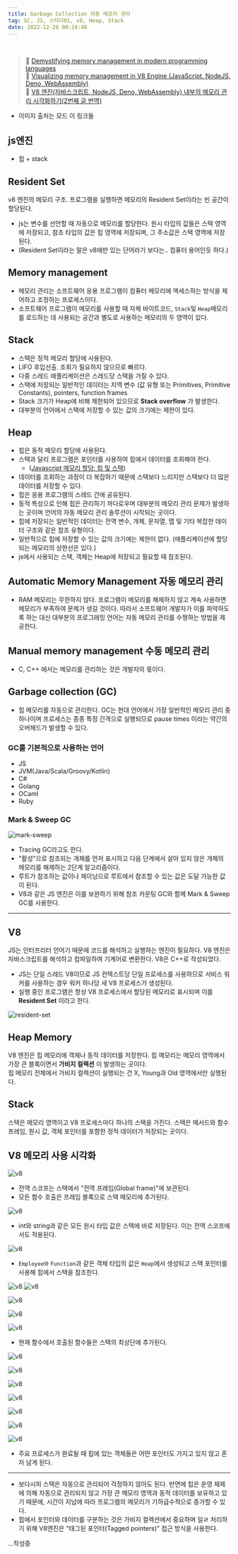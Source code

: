 ```yaml
---
title: Garbage Collection 자동 메모리 관리
tag: GC, JS, 스터디01, v8, Heap, Stack
date: 2022-12-28 00:24:48
---
```


<br />

> 🔹 [Demystifying memory management in modern programming languages](https://dev.to/deepu105/demystifying-memory-management-in-modern-programming-languages-ddd)  
> 🔹 [Visualizing memory management in V8 Engine (JavaScript, NodeJS, Deno, WebAssembly)](https://dev.to/deepu105/visualizing-memory-management-in-v8-engine-javascript-nodejs-deno-webassembly-105p)  
> 🔹 [V8 엔진(자바스크립트, NodeJS, Deno, WebAssembly) 내부의 메모리 관리 시각화하기(2번째 글 번역)](https://ui.toast.com/weekly-pick/ko_20200228)

- 이미지 출처는 모드 이 링크들

## js엔진

- 힙 + stack

## Resident Set

v8 엔진의 메모리 구조. 프로그램을 실행하면 메모리의 Resident Set이라는 빈 공간이 할당된다.

- js는 변수를 선언할 때 자동으로 메모리를 할당한다. 원시 타입의 값들은 스택 영역에 저장되고, 참조 타입의 값은 힙 영역에 저장되며, 그 주소값은 스택 영역에 저장된다.
- (Resident Set이라는 말은 v8에만 있는 단어라기 보다는.. 컴퓨터 용어인듯 하다.)

## Memory management

- 메모리 관리는 소프트웨어 응용 프로그램이 컴퓨터 메모리에 액세스하는 방식을 제어하고 조정하는 프로세스이다.
- 소프트웨어 프로그램이 메모리를 사용할 때 자체 바이트코드, `Stack`및 `Heap`메모리를 로드하는 데 사용되는 공간과 별도로 사용하는 메모리의 두 영역이 있다.

## Stack

- 스택은 정적 메모리 할당에 사용된다.
- LIFO 후입선출. 조회가 필요하지 않으므로 빠르다.
- 다중 스레드 애플리케이션은 스레드당 스택을 가질 수 있다.
- 스택에 저장되는 일반적인 데이터는 지역 변수 (값 유형 또는 Primitives, Primitive Constants), pointers, function frames
- Stack 크기가 Heap에 비해 제한되어 있으므로 **Stack overflow** 가 발생한다.
- 대부분의 언어에서 스택에 저장할 수 있는 값의 크기에는 제한이 있다.

## Heap

- 힙은 동적 메모리 할당에 사용된다.
- 스택과 달리 프로그램은 포인터를 사용하여 힙에서 데이터를 조회해야 한다.
  - ([Javascript 메모리 할당: 힙 및 스택](https://stackoverflow.com/questions/69334818/javascript-memory-allocation-heap-and-stack))
- 데이터를 조회하는 과정이 더 복잡하기 때문에 스택보다 느리지만 스택보다 더 많은 데이터를 저장할 수 있다.
- 힙은 응용 프로그램의 스레드 간에 공유된다.
- 동적 특성으로 인해 힙은 관리하기 까다로우며 대부분의 메모리 관리 문제가 발생하는 곳이며 언어의 자동 메모리 관리 솔루션이 시작되는 곳이다.
- 힙에 저장되는 일반적인 데이터는 전역 변수, 개체, 문자열, 맵 및 기타 복잡한 데이터 구조와 같은 참조 유형이다.
- 일반적으로 힙에 저장할 수 있는 값의 크기에는 제한이 없다. (애플리케이션에 할당되는 메모리의 상한선은 있다.)
- js에서 사용되는 스택, 객체는 Heap에 저장되고 필요할 때 참조된다.

## Automatic Memory Management 자동 메모리 관리

- RAM 메모리는 무한하지 않다. 프로그램이 메모리를 해제하지 않고 계속 사용하면 메모리가 부족하여 문제가 생길 것이다. 따라서 소프트웨어 개발자가 이를 파악하도록 하는 대신 대부분의 프로그래밍 언어는 자동 메모리 관리를 수행하는 방법을 제공한다.

## Manual memory management 수동 메모리 관리

- C, C++ 에서는 메모리를 관리하는 것은 개발자의 몫이다.

## Garbage collection (GC)

- 힙 메모리를 자동으로 관리한다. GC는 현대 언어에서 가장 일반적인 메모리 관리 중 하나이며 프로세스는 종종 특정 간격으로 실행되므로 pause times 이라는 약간의 오버헤드가 발생할 수 있다.

### GC를 기본적으로 사용하는 언어

- JS
- JVM(Java/Scala/Groovy/Kotlin)
- C#
- Golang
- OCaml
- Ruby

### Mark & Sweep GC

![mark-sweep](https://res.cloudinary.com/practicaldev/image/fetch/s--JxvXuUl1--/c_limit%2Cf_auto%2Cfl_progressive%2Cq_66%2Cw_880/https://i.imgur.com/AZaR0LP.gif)

- Tracing GC라고도 한다.
- "활성"으로 참조되는 개체를 먼저 표시하고 다음 단계에서 살아 있지 않은 개체의 메모리를 해제하는 2단계 알고리즘이다.
- 루트가 참조하는 값이나 체이닝으로 루트에서 참조할 수 있는 값은 도달 가능한 값이 된다.
- V8과 같은 JS 엔진은 이를 보완하기 위해 참조 카운팅 GC와 함께 Mark & Sweep GC를 사용한다.

---

## V8

JS는 인터프리터 언어기 때문에 코드를 해석하고 실행하는 엔진이 필요하다. V8 엔진은 자바스크립트를 해석하고 컴파일하여 기계어로 변환한다. V8은 C++로 작성되었다.

- JS는 단일 스레드 V8이므로 JS 컨텍스트당 단일 프로세스를 사용하므로 서비스 워커를 사용하는 경우 워커 하나당 새 V8 프로세스가 생성된다.
- 실행 중인 프로그램은 항상 V8 프로세스에서 할당된 메모리로 표시되며 이를 **Resident Set** 이라고 한다.

![resident-set](https://res.cloudinary.com/practicaldev/image/fetch/s--J4DjsB_m--/c_limit%2Cf_auto%2Cfl_progressive%2Cq_auto%2Cw_880/https://i.imgur.com/kSgatSL.png)

## Heap Memory

V8 엔진은 힙 메모리에 객체나 동적 데이터를 저장한다. 힙 메모리는 메모리 영역에서 가장 큰 블록이면서 **가비지 컬렉션** 이 발생하는 곳이다.  
힙 메모리 전체에서 가비지 컬렉션이 실행되는 건 X, Young과 Old 영역에서만 실행된다.

## Stack

스택은 메모리 영역이고 V8 프로세스마다 하나의 스택을 가진다. 스택은 메서드와 함수 프레임, 원시 값, 객체 포인터를 포함한 정적 데이터가 저장되는 곳이다.

## V8 메모리 사용 시각화

![v8](https://raw.githubusercontent.com/h-alex2/h-blog/version1-nextjs/public/posts/v8-01.png?raw=true)

- 전역 스코프는 스택에서 "전역 프레임(Global frame)"에 보관된다.
- 모든 함수 호출은 프레임 블록으로 스택 메모리에 추가된다.

![v8](https://raw.githubusercontent.com/h-alex2/h-blog/version1-nextjs/public/posts/v8-02.png?raw=true)

- int와 string과 같은 모든 원시 타입 값은 스택에 바로 저장된다. 이는 전역 스코프에서도 적용된다.

![v8](https://raw.githubusercontent.com/h-alex2/h-blog/version1-nextjs/public/posts/v8-03.png?raw=true)

- `Employee와` `Function`과 같은 객체 타입의 값은 `Heap`에서 생성되고 스택 포인터를 사용해 힙에서 스택을 참조한다.

![v8](https://raw.githubusercontent.com/h-alex2/h-blog/version1-nextjs/public/posts/v8-04.png?raw=true)
![v8](https://raw.githubusercontent.com/h-alex2/h-blog/version1-nextjs/public/posts/v8-05.png?raw=true)

![v8](https://raw.githubusercontent.com/h-alex2/h-blog/version1-nextjs/public/posts/v8-06.png?raw=true)

![v8](https://raw.githubusercontent.com/h-alex2/h-blog/version1-nextjs/public/posts/v8-07.png?raw=true)

![v8](https://raw.githubusercontent.com/h-alex2/h-blog/version1-nextjs/public/posts/v8-08.png?raw=true)

- 현재 함수에서 호출된 함수들은 스택의 최상단에 추가된다.

![v8](https://raw.githubusercontent.com/h-alex2/h-blog/version1-nextjs/public/posts/v8-09.png?raw=true)

![v8](https://raw.githubusercontent.com/h-alex2/h-blog/version1-nextjs/public/posts/v8-10.png?raw=true)

![v8](https://raw.githubusercontent.com/h-alex2/h-blog/version1-nextjs/public/posts/v8-11.png?raw=true)

![v8](https://raw.githubusercontent.com/h-alex2/h-blog/version1-nextjs/public/posts/v8-12.png?raw=true)

![v8](https://raw.githubusercontent.com/h-alex2/h-blog/version1-nextjs/public/posts/v8-13.png?raw=true)

![v8](https://raw.githubusercontent.com/h-alex2/h-blog/version1-nextjs/public/posts/v8-14.png?raw=true)

![v8](https://raw.githubusercontent.com/h-alex2/h-blog/version1-nextjs/public/posts/v8-15.png?raw=true)

- 주요 프로세스가 완료될 때 힙에 있는 객체들은 어떤 포인터도 가지고 있지 않고 혼자 남게 된다.

---

- 보다시피 스택은 자동으로 관리되어 걱정하지 않아도 된다. 반면에 힙은 운영 체제에 의해 자동으로 관리되지 않고 가장 큰 메모리 영역과 동적 데이터를 보유하고 있기 때문에, 시간이 지남에 따라 프로그램의 메모리가 기하급수적으로 증가할 수 있다.
- 힙에서 포인터와 데이터를 구분하는 것은 가비지 컬렉션에서 중요하며 일ㄹ 처리하기 위해 V8엔진은 "태그된 포인터(Tagged pointers)" 접근 방식을 사용한다.

...작성중
